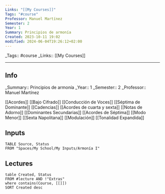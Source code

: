 ```yaml
---
Links: "[[My Courses]]"
Tags: "#course"
Professor: Manuel Martínez
Semester: 2
Year: 1
Summary: Principios de armonía
Created: 2023-10-11 19:02
modified: 2024-06-04T19:26:12+02:00
---
```

\_Tags::  #course
\_Links::  [[My Courses]]
___

## Info
\_Summary::  Principios de armonía
\_Year::  1
\_Semester::  2
\_Professor:: Manuel Martínez

[[Acordes]]
[[Bajo Cifrado]]
[[Conducción de Voces]]
[[Séptima de Dominante]]
[[Cadencias]]
[[Acordes de cuarta y sexta]]
[[Notas de Adorno]]
[[Dominantes Secundarias]]
[[Acordes de Séptima]]
[[Modo Menor]]
[[Sexta Napolitana]]
[[Modulación]]
[[Tonalidad Expandida]]

## Inputs
```dataview
TABLE Source, Status 
FROM "Spaces/My School/My Inputs/Armonía I"
```

## Lectures
```dataview
table Created, Status
FROM #lecture AND !"Extras"
where contains(Course, [[]])
SORT Created desc
```
